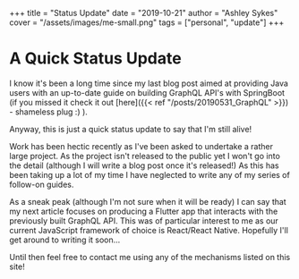 +++
title = "Status Update"
date = "2019-10-21"
author = "Ashley Sykes"
cover = "/assets/images/me-small.png"
tags = ["personal", "update"]
+++

# A Quick Status Update

I know it's been a long time since my last blog post aimed at providing Java users with an up-to-date guide on building GraphQL API's with SpringBoot (if you missed it check it out [here]({{< ref "/posts/20190531_GraphQL" >}}) - shameless plug :) ).

Anyway, this is just a quick status update to say that I'm still alive! 

Work has been hectic recently as I've been asked to undertake a rather large project. As the project isn't released to the public yet I won't go into the detail (although I will write a blog post once it's released!) As this has been taking up a lot of my time I have neglected to write any of my series of follow-on guides.

As a sneak peak (although I'm not sure when it will be ready) I can say that my next article focuses on producing a Flutter app that interacts with the previously built GraphQL API. This was of particular interest to me as our current JavaScript framework of choice is React/React Native. Hopefully I'll get around to writing it soon...

Until then feel free to contact me using any of the mechanisms listed on this site!
